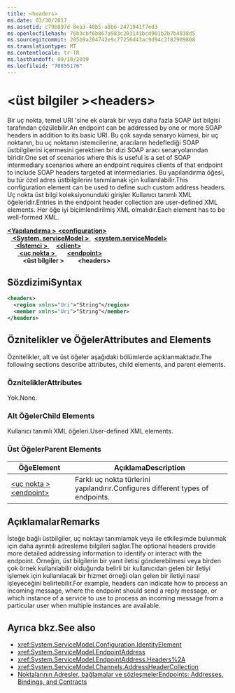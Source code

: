 ```yaml
---
title: <headers>
ms.date: 03/30/2017
ms.assetid: c79b897d-8ea3-40b5-a8b6-2471941f7ed3
ms.openlocfilehash: 76b3cbf6b867a983c203141bcd901b2b7b4038d5
ms.sourcegitcommit: 205b9a204742e9c77256d43ac9d94c3f82909808
ms.translationtype: MT
ms.contentlocale: tr-TR
ms.lasthandoff: 09/10/2019
ms.locfileid: "70855176"
---
```

# <a name="headers"></a><span data-ttu-id="407f3-101">\<üst bilgiler ></span><span class="sxs-lookup"><span data-stu-id="407f3-101">\<headers></span></span>
<span data-ttu-id="407f3-102">Bir uç nokta, temel URI 'sine ek olarak bir veya daha fazla SOAP üst bilgisi tarafından çözülebilir.</span><span class="sxs-lookup"><span data-stu-id="407f3-102">An endpoint can be addressed by one or more SOAP headers in addition to its basic URI.</span></span> <span data-ttu-id="407f3-103">Bu çok sayıda senaryo kümesi, bir uç noktanın, bu uç noktanın istemcilerine, aracıların hedeflediği SOAP üstbilgilerini içermesini gerektiren bir dizi SOAP aracı senaryolarından biridir.</span><span class="sxs-lookup"><span data-stu-id="407f3-103">One set of scenarios where this is useful is a set of SOAP intermediary scenarios where an endpoint requires clients of that endpoint to include SOAP headers targeted at intermediaries.</span></span> <span data-ttu-id="407f3-104">Bu yapılandırma öğesi, bu tür özel adres üstbilgilerini tanımlamak için kullanılabilir.</span><span class="sxs-lookup"><span data-stu-id="407f3-104">This configuration element can be used to define such custom address headers.</span></span> <span data-ttu-id="407f3-105">Uç nokta üst bilgi koleksiyonundaki girişler Kullanıcı tanımlı XML öğeleridir.</span><span class="sxs-lookup"><span data-stu-id="407f3-105">Entries in the endpoint header collection are user-defined XML elements.</span></span> <span data-ttu-id="407f3-106">Her öğe iyi biçimlendirilmiş XML olmalıdır.</span><span class="sxs-lookup"><span data-stu-id="407f3-106">Each element has to be well-formed XML.</span></span>  
  
<span data-ttu-id="407f3-107">[ **\<Yapılandırma >** ](../configuration-element.md)</span><span class="sxs-lookup"><span data-stu-id="407f3-107">[**\<configuration>**](../configuration-element.md)</span></span>\
<span data-ttu-id="407f3-108">&nbsp;&nbsp;[ **\<System. serviceModel >** ](system-servicemodel.md)</span><span class="sxs-lookup"><span data-stu-id="407f3-108">&nbsp;&nbsp;[**\<system.serviceModel>**](system-servicemodel.md)</span></span>\
<span data-ttu-id="407f3-109">&nbsp;&nbsp;&nbsp;&nbsp;[ **\<İstemci >** ](client.md)</span><span class="sxs-lookup"><span data-stu-id="407f3-109">&nbsp;&nbsp;&nbsp;&nbsp;[**\<client>**](client.md)</span></span>\
<span data-ttu-id="407f3-110">&nbsp;&nbsp;&nbsp;&nbsp;&nbsp;&nbsp;[ **\<uç nokta >** ](endpoint-of-client.md)</span><span class="sxs-lookup"><span data-stu-id="407f3-110">&nbsp;&nbsp;&nbsp;&nbsp;&nbsp;&nbsp;[**\<endpoint>**](endpoint-of-client.md)</span></span>\
<span data-ttu-id="407f3-111">&nbsp;&nbsp;&nbsp;&nbsp;&nbsp;&nbsp;&nbsp;&nbsp; **\<üst bilgiler >**</span><span class="sxs-lookup"><span data-stu-id="407f3-111">&nbsp;&nbsp;&nbsp;&nbsp;&nbsp;&nbsp;&nbsp;&nbsp;**\<headers>**</span></span>  
  
## <a name="syntax"></a><span data-ttu-id="407f3-112">Sözdizimi</span><span class="sxs-lookup"><span data-stu-id="407f3-112">Syntax</span></span>  
  
```xml  
<headers>
  <region xmlns="Uri">"String"</region>
  <member xmlns="Uri">"String"</member>
</headers>
```  
  
## <a name="attributes-and-elements"></a><span data-ttu-id="407f3-113">Öznitelikler ve Öğeler</span><span class="sxs-lookup"><span data-stu-id="407f3-113">Attributes and Elements</span></span>  
 <span data-ttu-id="407f3-114">Öznitelikler, alt ve üst öğeler aşağıdaki bölümlerde açıklanmaktadır.</span><span class="sxs-lookup"><span data-stu-id="407f3-114">The following sections describe attributes, child elements, and parent elements.</span></span>  
  
### <a name="attributes"></a><span data-ttu-id="407f3-115">Öznitelikler</span><span class="sxs-lookup"><span data-stu-id="407f3-115">Attributes</span></span>  
 <span data-ttu-id="407f3-116">Yok.</span><span class="sxs-lookup"><span data-stu-id="407f3-116">None.</span></span>  
  
### <a name="child-elements"></a><span data-ttu-id="407f3-117">Alt Öğeler</span><span class="sxs-lookup"><span data-stu-id="407f3-117">Child Elements</span></span>  
 <span data-ttu-id="407f3-118">Kullanıcı tanımlı XML öğeleri.</span><span class="sxs-lookup"><span data-stu-id="407f3-118">User-defined XML elements.</span></span>  
  
### <a name="parent-elements"></a><span data-ttu-id="407f3-119">Üst Öğeler</span><span class="sxs-lookup"><span data-stu-id="407f3-119">Parent Elements</span></span>  
  
|<span data-ttu-id="407f3-120">Öğe</span><span class="sxs-lookup"><span data-stu-id="407f3-120">Element</span></span>|<span data-ttu-id="407f3-121">Açıklama</span><span class="sxs-lookup"><span data-stu-id="407f3-121">Description</span></span>|  
|-------------|-----------------|  
|[<span data-ttu-id="407f3-122">\<uç nokta ></span><span class="sxs-lookup"><span data-stu-id="407f3-122">\<endpoint></span></span>](endpoint-of-client.md)|<span data-ttu-id="407f3-123">Farklı uç nokta türlerini yapılandırır.</span><span class="sxs-lookup"><span data-stu-id="407f3-123">Configures different types of endpoints.</span></span>|  
  
## <a name="remarks"></a><span data-ttu-id="407f3-124">Açıklamalar</span><span class="sxs-lookup"><span data-stu-id="407f3-124">Remarks</span></span>  
 <span data-ttu-id="407f3-125">İsteğe bağlı üstbilgiler, uç noktayı tanımlamak veya ile etkileşimde bulunmak için daha ayrıntılı adresleme bilgileri sağlar.</span><span class="sxs-lookup"><span data-stu-id="407f3-125">The optional headers provide more detailed addressing information to identify or interact with the endpoint.</span></span> <span data-ttu-id="407f3-126">Örneğin, üst bilgilerin bir yanıt iletisi gönderebilmesi veya birden çok örnek kullanılabilir olduğunda belirli bir kullanıcıdan gelen bir iletiyi işlemek için kullanılacak bir hizmet örneği olan gelen bir iletiyi nasıl işleyeceğini belirtebilir.</span><span class="sxs-lookup"><span data-stu-id="407f3-126">For example, headers can indicate how to process an incoming message, where the endpoint should send a reply message, or which instance of a service to use to process an incoming message from a particular user when multiple instances are available.</span></span>  
  
## <a name="see-also"></a><span data-ttu-id="407f3-127">Ayrıca bkz.</span><span class="sxs-lookup"><span data-stu-id="407f3-127">See also</span></span>

- <xref:System.ServiceModel.Configuration.IdentityElement>
- <xref:System.ServiceModel.EndpointAddress>
- <xref:System.ServiceModel.EndpointAddress.Headers%2A>
- <xref:System.ServiceModel.Channels.AddressHeaderCollection>
- [<span data-ttu-id="407f3-128">Noktalarının Adresler, bağlamalar ve sözleşmeler</span><span class="sxs-lookup"><span data-stu-id="407f3-128">Endpoints: Addresses, Bindings, and Contracts</span></span>](../../../wcf/feature-details/endpoints-addresses-bindings-and-contracts.md)
